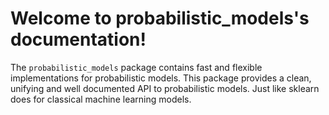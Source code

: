 # Welcome to probabilistic_models's documentation!

The `probabilistic_models` package contains fast and flexible implementations for probabilistic models.
This package provides a clean, unifying and well documented API to
probabilistic models. Just like sklearn does for classical machine learning models.
